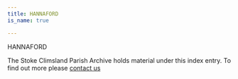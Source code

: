 ```yaml
---
title: HANNAFORD
is_name: true

---
```


HANNAFORD


The Stoke Climsland Parish Archive holds material under this index entry. To find out more please [contact us](/contact/)
